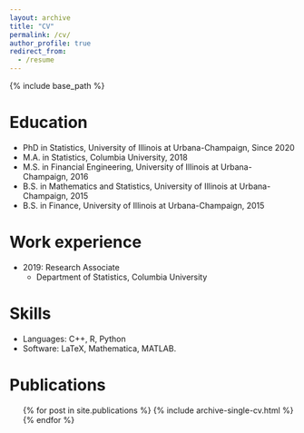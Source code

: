 ```yaml
---
layout: archive
title: "CV"
permalink: /cv/
author_profile: true
redirect_from:
  - /resume
---
```


{% include base_path %}

Education
======

* PhD in Statistics, University of Illinois at Urbana-Champaign, Since 2020
* M.A. in Statistics, Columbia University, 2018
* M.S. in Financial Engineering, University of Illinois at Urbana-Champaign, 2016
* B.S. in Mathematics and Statistics, University of Illinois at Urbana-Champaign, 2015
* B.S. in Finance, University of Illinois at Urbana-Champaign, 2015

Work experience
======
* 2019: Research Associate
  * Department of Statistics, Columbia University
<!--   * Supervisor: Professor Git -->
  
Skills
======
* Languages: C++, R, Python
* Software: LaTeX, Mathematica, MATLAB.

Publications
======
  <ul>{% for post in site.publications %}
    {% include archive-single-cv.html %}
  {% endfor %}</ul>
  
<!-- Talks
======
  <ul>{% for post in site.talks %}
    {% include archive-single-talk-cv.html %}
  {% endfor %}</ul> -->
  
<!-- Teaching
======
  <ul>{% for post in site.teaching %}
    {% include archive-single-cv.html %}
  {% endfor %}</ul>
  
Service and leadership
======
* Currently signed in to 43 different slack teams -->
